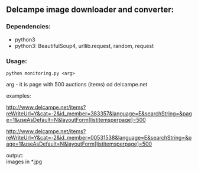 ## Delcampe image downloader and converter:

### Dependencies:
- python3
- python3: BeautifulSoup4, urllib.request, random, request

### Usage:

	python monitoring.py <arg>

arg - it is page with 500 auctions (items) od delcampe.net

examples:

http://www.delcampe.net/items?reWriteUrl=Y&cat=-2&id_member=383357&language=E&searchString=&page=1&useAsDefault=N&layoutForm[listitemsperpage]=500

http://www.delcampe.net/items?reWriteUrl=Y&cat=-2&id_member=00531538&language=E&searchString=&page=1&useAsDefault=N&layoutForm[listitemsperpage]=500

output:  
images in *.jpg